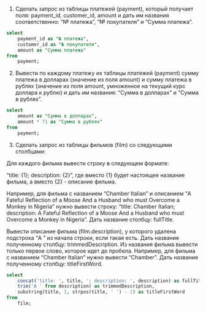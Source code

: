 1. Сделать запрос из таблицы платежей (payment), который получает поля: 
payment_id, customer_id, amount 
и дать им названия соответственно: 
“№ платежа”, “№ покупателя” и “Сумма платежа”.
```sql
select
	payment_id as "№ платежа",
	customer_id as "№ покупателя",
	amount as "Сумма платежа"
from
	payment;

```

2. Вывести по каждому платежу их таблицы платежей (payment) сумму платежа в долларах (значение из поля amount) и сумму платежа в рублях (значение из поля amount, умноженное на текущий курс доллара к рублю) и дать им названия: “Сумма в долларах” и “Сумма в рублях”.
```sql
select
	amount as "Сумма в долларах",
	amount * 71 as "Сумма в рублях"
from
	payment;
```

3. Сделать запрос из таблицы фильмов (film) со следующими столбцами:

Для каждого фильма вывести строку в следующем формате: 

“title: {1}; description: {2}”, 
где вместо {1} будет настоящее название фильма, 
а вместо {2} - описание фильма. 

Например, для фильма с названием “Chamber Italian” и описанием 
“A Fateful Reflection of a Moose And a Husband who must Overcome a Monkey in Nigeria” 
нужно вывести строку: “title: Chamber Italian; description: A Fateful Reflection of a Moose And a Husband who must Overcome a Monkey in Nigeria”. Дать название столбцу: fullTitle.

Вывести описание фильма (film.description), у которого удалена подстрока “A ” из начала строки, если такая есть. 
Дать название полученному столбцу: trimmedDescription.
Из названия фильма вывести только первое слово, которое идет до пробела. 
Например, для фильма с названием “Chamber Italian” нужно вывести “Chamber”. 
Дать название полученному столбцу: titleFirstWord.

```sql
select
	concat('title: ', title, '; description: ', description) as fullTitle,
	trim('A ' from description) as trimmedDescription,
	substring(title, 1, strpos(title, ' ') - 1) as titleFirstWord
from
	film;
```
